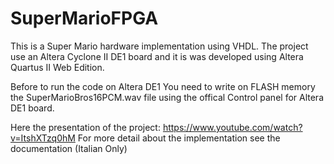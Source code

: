 # SuperMarioFPGA
This is a Super Mario hardware implementation using VHDL. 
The project use an Altera Cyclone II DE1 board and it is was developed using Altera Quartus II Web Edition.

Before to run the code on Altera DE1 You need to write on FLASH memory the SuperMarioBros16PCM.wav file using the offical Control panel for Altera DE1 board.

Here the presentation of the project: https://www.youtube.com/watch?v=ItshXTzq0hM
For more detail about the implementation see the documentation (Italian Only)

